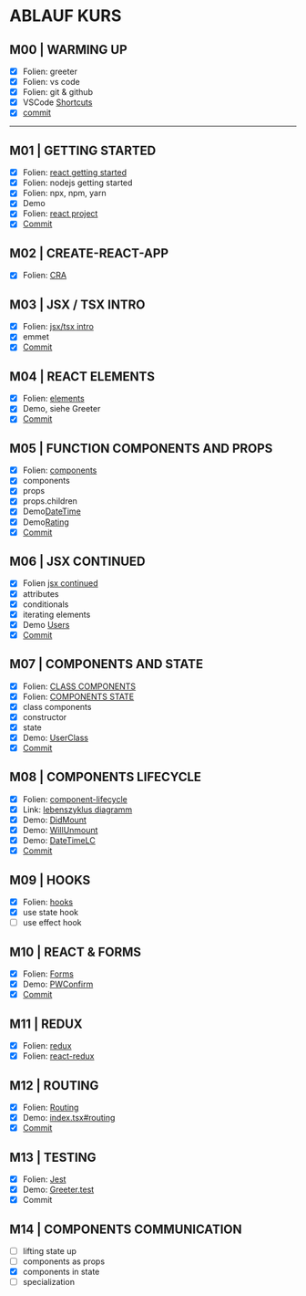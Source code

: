 # ABLAUF KURS

## M00 | WARMING UP

- [x] Folien: greeter
- [x] Folien: vs code
- [x] Folien: git & github
- [x] VSCode [Shortcuts](./SHORTCUTS-VSCODE.md)
- [x] [commit](https://github.com/ppedvAG/2020-10-29-react-vc/commit/187978eca71d0446cab823abef13e00fe805a45b)

---

## M01 | GETTING STARTED

- [x] Folien: [react getting started](SLIDES/REACT.md#getting-started)
- [x] Folien: nodejs getting started
- [x] Folien: npx, npm, yarn
- [x] Demo
- [x] Folien: [react project](SLIDES/REACT.md#project)
- [x] [Commit](https://github.com/ppedvAG/2020-10-29-react-vc/commit/e2deca00766c2043fed8242a9e606a527ebb9baa)

## M02 | CREATE-REACT-APP

- [x] Folien: [CRA](SLIDES/REACT.md#create-react-app)

## M03 | JSX / TSX INTRO

- [x] Folien: [jsx/tsx intro](SLIDES/REACT.md#jsx--tsx)
- [x] emmet
- [x] [Commit](https://github.com/ppedvAG/2020-10-29-react-vc/commit/8266bcaf24c2c6ed7276be7bb2ee8c8378a3eb2a)

## M04 | REACT ELEMENTS

- [x] Folien: [elements](SLIDES/REACT.md#elements)
- [x] Demo, siehe Greeter
- [x] [Commit](https://github.com/ppedvAG/2020-10-29-react-vc/commit/7684e29f3d96f310d2d2b2d753a1942861f8ca36)

## M05 | FUNCTION COMPONENTS AND PROPS

- [x] Folien: [components](SLIDES/REACT.md#components)
- [x] components
- [x] props
- [x] props.children
- [x] Demo[DateTime](./re-ts-app/src/DateTime.tsx)
- [x] Demo[Rating](./re-ts-app/src/Rating.tsx)
- [x] [Commit](https://github.com/ppedvAG/2020-10-29-react-vc/commit/e862fd611dec0582ecf0197de156436fdbbf1a1e)

## M06 | JSX CONTINUED

- [x] Folien [jsx continued](SLIDES/REACT.md#jsx--element-attributes)
- [x] attributes
- [x] conditionals
- [x] iterating elements
- [x] Demo [Users](re-ts-app/src/Users.tsx)
- [x] [Commit](https://github.com/ppedvAG/2020-10-29-react-vc/commit/f6b71a43c08e6d9309245855dcb02175bc74f630)

## M07 | COMPONENTS AND STATE

- [x] Folien: [CLASS COMPONENTS](SLIDES/REACT.md#class-components)
- [x] Folien: [COMPONENTS STATE](SLIDES/REACT.md#component-state)
- [x] class components
- [x] constructor
- [x] state
- [x] Demo: [UserClass](re-ts-app/src/UsersClass.tsx)
- [x] [Commit](https://github.com/ppedvAG/2020-10-29-react-vc/commit/becd4192e4afcfb4a0595ec92013445654d981bd)

## M08 | COMPONENTS LIFECYCLE

- [x] Folien: [component-lifecycle](SLIDES/REACT.md#component-lifecycle)
- [x] Link: [lebenszyklus diagramm](https://projects.wojtekmaj.pl/react-lifecycle-methods-diagram/)
- [x] Demo: [DidMount](re-ts-app/src/Lifecycle/DidMount.tsx)
- [x] Demo: [WillUnmount](re-ts-app/src/Lifecycle/WillUnmount.tsx)
- [x] Demo: [DateTimeLC](re-ts-app/src/Lifecycle/DateTimeLC.tsx)
- [x] [Commit](https://github.com/ppedvAG/2020-10-29-react-vc/commit/a63648235cada5d252e7e1c89170e1769b05b264)

## M09 | HOOKS

- [x] Folien: [hooks](SLIDES/REACT.md#hooks)
- [x] use state hook
- [ ] use effect hook

## M10 | REACT & FORMS

- [x] Folien: [Forms](SLIDES/REACT.md#forms)
- [x] Demo: [PWConfirm](re-ts-app/src/Forms/PWConfirm.tsx)
- [x] [Commit](https://github.com/ppedvAG/2020-10-29-react-vc/commit/3d363cc2f6dec549d7eb19adab1ddb6b02e100ab)

## M11 | REDUX

- [x] Folien: [redux](SLIDES/REDUX.md#redux--idea)
- [x] Folien: [react-redux](SLIDES/REDUX.md#react-redux--idea)

## M12 | ROUTING

- [x] Folien: [Routing](SLIDES/REACT.md#router)
- [x] Demo: [index.tsx#routing](re-ts-app/src/index.tsx)
- [x] [Commit](https://github.com/ppedvAG/2020-10-29-react-vc/commit/add405239c1bf79a58438cc5a82a09d9f0f75fd5)

## M13 | TESTING

- [x] Folien: [Jest](SLIDES/REACT.md#jest--idea)
- [x] Demo: [Greeter.test](re-ts-app/src/Greeter.test.tsx)
- [x] Commit

## M14 | COMPONENTS COMMUNICATION

- [ ] lifting state up
- [ ] components as props
- [x] components in state
- [ ] specialization
<!-- 
  


## M | SSR

- [ ] ssr vs csr
- [ ] react & ssr
 -->
